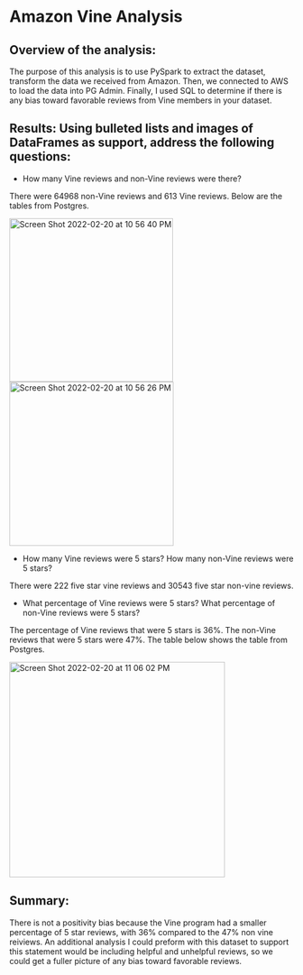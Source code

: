 # Amazon Vine Analysis

## Overview of the analysis:
The purpose of this analysis is to use PySpark to extract the dataset, transform the data we received from Amazon. Then, we connected to AWS to load the data into PG Admin. Finally, I used SQL to determine if there is any bias toward favorable reviews from Vine members in your dataset.

## Results: Using bulleted lists and images of DataFrames as support, address the following questions:

* How many Vine reviews and non-Vine reviews were there?

There were 64968 non-Vine reviews and 613 Vine reviews. Below are the tables from Postgres.

<img width="290" alt="Screen Shot 2022-02-20 at 10 56 40 PM" src="https://user-images.githubusercontent.com/92963227/154892583-eb19f0b3-26da-4916-a0fe-e22b4b12850b.png">


<img width="291" alt="Screen Shot 2022-02-20 at 10 56 26 PM" src="https://user-images.githubusercontent.com/92963227/154892604-3cb77497-9c60-4899-a35f-a695134d8aca.png">


* How many Vine reviews were 5 stars? How many non-Vine reviews were 5 stars?


There were 222 five star vine reviews and 30543 five star non-vine reviews.

* What percentage of Vine reviews were 5 stars? What percentage of non-Vine reviews were 5 stars?


The percentage of Vine reviews that were 5 stars is 36%. The non-Vine reviews that were 5 stars were 47%. The table below shows the table from Postgres.

<img width="382" alt="Screen Shot 2022-02-20 at 11 06 02 PM" src="https://user-images.githubusercontent.com/92963227/154892775-a48c5140-65cd-4dae-a74a-15bae21ed17e.png">


## Summary: 
There is not a positivity bias because the Vine program had a smaller percentage of 5 star reviews, with 36% compared to the 47% non vine reiviews. An additional analysis I could preform with this dataset to support this statement would be including helpful and unhelpful reviews, so we could get a fuller picture of any bias toward favorable reviews.

